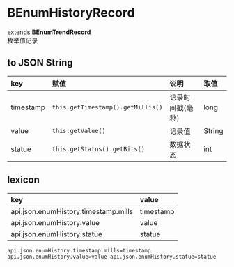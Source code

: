 # BEnumHistoryRecord
extends **BEnumTrendRecord**  
枚举值记录

## to JSON String
| key | 赋值 | 说明 | 取值 |
|:-------|:------|:-------|:---------|
| timestamp | `this.getTimestamp().getMillis()` | 记录时间戳(毫秒) | long |
| value | `this.getValue()` | 记录值 | String |
| statue | `this.getStatus().getBits()` | 数据状态 | int |

## lexicon
| key | value |
|:-------|:------|
| api.json.enumHistory.timestamp.mills | timestamp |
| api.json.enumHistory.value | value |
| api.json.enumHistory.statue | statue |

`
api.json.enumHistory.timestamp.mills=timestamp
api.json.enumHistory.value=value
api.json.enumHistory.statue=statue
`